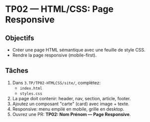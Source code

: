 
# TP02 — HTML/CSS: Page Responsive

## Objectifs
- Créer une page HTML sémantique avec une feuille de style CSS.
- Rendre la page responsive (mobile-first).

## Tâches
1) Dans `3.TP/TP02-HTMLCSS/site/`, complétez:
   - `index.html`
   - `styles.css`
2) La page doit contenir: header, nav, section, article, footer.
3) Ajoutez un composant "carte" (card) avec image + texte.
4) Responsive: menu empilé en mobile, grille en desktop.
5) Ouvrez une PR: **TP02: Nom Prénom — Page Responsive**.
